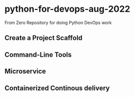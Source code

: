 # python-for-devops-aug-2022
From Zero Repository for doing Python DevOps work 

## Create a Project Scaffold

## Command-Line Tools

## Microservice

## Containerized Continous delivery

